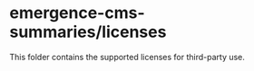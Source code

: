 # emergence-cms-summaries/licenses

This folder contains the supported licenses for third-party use.
